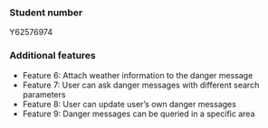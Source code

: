 ### Student number
Y62576974

### Additional features
- Feature 6: Attach weather information to the danger message
- Feature 7: User can ask danger messages with different search parameters
- Feature 8: User can update user’s own danger messages
- Feature 9: Danger messages can be queried in a specific area